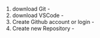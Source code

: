1. download Git - 
2. download VSCode -
3. Create Github account or login -
4. Create new Repository - 
